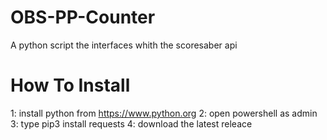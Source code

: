 # OBS-PP-Counter

A python script the interfaces whith the scoresaber api

# How To Install

1: install python from https://www.python.org
2: open powershell as admin
3: type pip3 install requests
4: download the latest releace
